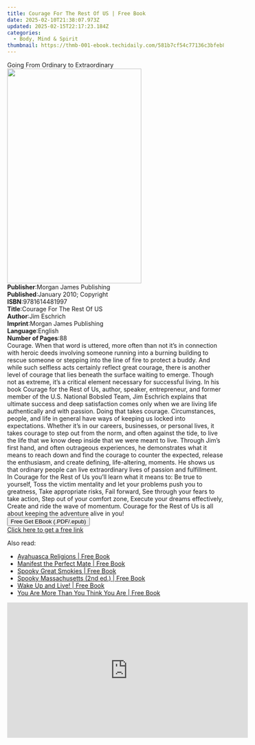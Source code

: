 ```yaml
---
title: Courage For The Rest Of US | Free Book
date: 2025-02-10T21:38:07.973Z
updated: 2025-02-15T22:17:23.184Z
categories:
  - Body, Mind & Spirit
thumbnail: https://thmb-001-ebook.techidaily.com/581b7cf54c77136c3bfeb8b9e760190587e14726da28221880c7b73c132f77a5.jpg
---
```

<main id="book-container">
  <div class="flex flex-col">
    <div class="book-brief flex-1 py-6 px-4 sm:p-6 md:py-10 md:px-8">
      <!-- brief-->
      <div class="book-brief-main">Going From Ordinary to Extraordinary</div>
    </div>
    <div
      class="book-meta-info flex-1 grid gap-4 col-start-1 col-end-3 row-start-1 sm:mb-6 sm:grid-cols-4 lg:gap-6 lg:col-start-2 lg:row-end-6 lg:row-span-6 lg:mb-0"
    >
      <div
        class="book-meta-info-left place-content-center mt-4 p-4 text-sm leading-6 col-start-2 col-span-2 dark:text-slate-400"
      >
        <img
          class="w-full h-500 object-cover rounded-lg sm:h-255 sm:col-span-2 lg:col-span-full"
          src="https://img-001-ebook.techidaily.com/311acc89c8cca854db8e656274a3ea094fc9594f3c0a7453d50349ffa60a1e27.jpg"
          alt=""
          width="312"
          height="500"
        />
      </div>
      <div
        class="book-meta-info-right mt-2 col-start-1 row-start-2 col-span-3 self-center"
      >
        <!-- meta data  -->
        <div class="flex flex-col px-4 md:px-8">
          <div class="flex-1">
            <strong>Publisher</strong>:<span class="px-2"
              >Morgan James Publishing</span
            >
          </div>
          <div class="flex-1">
            <strong>Published</strong>:<span class="px-2"
              >January 2010; Copyright</span
            >
          </div>
          <div class="flex-1">
            <strong>ISBN</strong>:<span class="px-2">9781614481997</span>
          </div>
          <div class="flex-1">
            <strong>Title</strong>:<span class="px-2"
              >Courage For The Rest Of US</span
            >
          </div>
          <div class="flex-1">
            <strong>Author</strong>:<span class="px-2">Jim Eschrich</span>
          </div>
          <div class="flex-1">
            <strong>Imprint</strong>:<span class="px-2"
              >Morgan James Publishing</span
            >
          </div>
          <div class="flex-1">
            <strong>Language</strong>:<span class="px-2">English</span>
          </div>
          <div class="flex-1">
            <strong>Number of Pages</strong>:<span class="px-2">88</span>
          </div>
        </div>
      </div>
    </div>
    <div class="book-description flex-1 py-6 px-4 sm:p-6 md:py-10 md:px-8">
      <div class="book-description-main">
        <div accordion-content="" id="description">
          Courage. When that word is uttered, more often than not it’s in
          connection with heroic deeds involving someone running into a burning
          building to rescue someone or stepping into the line of fire to
          protect a buddy. And while such selfless acts certainly reflect great
          courage, there is another level of courage that lies beneath the
          surface waiting to emerge. Though not as extreme, it’s a critical
          element necessary for successful living. In his book Courage for the
          Rest of Us, author, speaker, entrepreneur, and former member of the
          U.S. National Bobsled Team, Jim Eschrich explains that ultimate
          success and deep satisfaction comes only when we are living life
          authentically and with passion. Doing that takes courage.
          Circumstances, people, and life in general have ways of keeping us
          locked into expectations. Whether it’s in our careers, businesses, or
          personal lives, it takes courage to step out from the norm, and often
          against the tide, to live the life that we know deep inside that we
          were meant to live. Through Jim’s first hand, and often outrageous
          experiences, he demonstrates what it means to reach down and find the
          courage to counter the expected, release the enthusiasm, and create
          defining, life-altering, moments. He shows us that ordinary people can
          live extraordinary lives of passion and fulfillment. In Courage for
          the Rest of Us you’ll learn what it means to: Be true to yourself,
          Toss the victim mentality and let your problems push you to greatness,
          Take appropriate risks, Fail forward, See through your fears to take
          action, Step out of your comfort zone, Execute your dreams
          effectively, Create and ride the wave of momentum. Courage for the
          Rest of Us is all about keeping the adventure alive in you!
        </div>
        <div class="accordion-fader"></div>
      </div>
    </div>
    <div class="book-excerpts flex-1 py-6 px-4 sm:p-6 md:py-10 md:px-8"></div>
    <div
      class="book-about-author flex-1 py-6 px-4 sm:p-6 md:py-10 md:px-8"
    ></div>
    <div class="book-free-get flex-1 py-6 px-4 sm:p-6 md:py-10 md:px-8">
      <button
        id="btn-free-get"
        class="bg-blue-500 hover:bg-blue-700 text-white font-bold py-2 px-4 rounded"
      >
        Free Get EBook (.PDF/.epub)
      </button>
      <div id="countdown-display" class="px-2 text-lg mt-2"></div>
      <a
        id="free-link"
        class="hidden bg-blue-500 hover:bg-blue-700 text-white font-bold py-2 px-4 rounded"
        href="https://www.ebooks.com/en-us/book/96465819/courage-for-the-rest-of-us/jim-eschrich/"
        target="_blank"
        >Click here to get a free link</a
      >
    </div>
    <script>
      let countdownTime = 0;
      let countdownInterval = null;
      document
        .getElementById('btn-free-get')
        .addEventListener('click', startCountdown);
      function startCountdown() {
        countdownTime = new Date().getTime() + 60000 * 3;
        countdownInterval = setInterval(updateCountdown, 1000);
        document.getElementById('btn-free-get').disabled = true;
        document
          .getElementById('btn-free-get')
          .classList.add('bg-gray-500', 'cursor-not-allowed');
      }
      function updateCountdown() {
        let currentTime = new Date().getTime();
        let timeLeft = countdownTime - currentTime;
        let secondsLeft = Math.floor(timeLeft / 1000);
        document.getElementById('countdown-display').innerHTML =
          `Remaining time: ${secondsLeft} seconds.`;
        if (secondsLeft <= 0) {
          clearInterval(countdownInterval);
          document.getElementById('btn-free-get').classList.add('hidden');
          document.getElementById('free-link').classList.remove('hidden');
          document.getElementById('countdown-display').innerHTML = '';
        }
      }
    </script>
  </div>
</main>

<ins class="adsbygoogle"
      style="display:block"
      data-ad-client="ca-pub-7571918770474297"
      data-ad-slot="8358498916"
      data-ad-format="auto"
      data-full-width-responsive="true"></ins>
    

<span class="atpl-alsoreadstyle">Also read:</span>
<div><ul>
<li><a href="https://novels-ebooks.techidaily.com/210276847-9780998276540-ayahuasca-religions/"><u>Ayahuasca Religions | Free Book</u></a></li>
<li><a href="https://novels-ebooks.techidaily.com/210277069-9781722526689-manifest-the-perfect-mate/"><u>Manifest the Perfect Mate | Free Book</u></a></li>
<li><a href="https://novels-ebooks.techidaily.com/210276145-9781493044849-spooky-great-smokies/"><u>Spooky Great Smokies | Free Book</u></a></li>
<li><a href="https://novels-ebooks.techidaily.com/210276146-9781493044887-spooky-massachusetts-2nd-ed/"><u>Spooky Massachusetts (2nd ed.) | Free Book</u></a></li>
<li><a href="https://novels-ebooks.techidaily.com/210277068-9781722526276-wake-up-and-live/"><u>Wake Up and Live! | Free Book</u></a></li>
<li><a href="https://novels-ebooks.techidaily.com/210276437-9781401963125-you-are-more-than-you-think-you-are/"><u>You Are More Than You Think You Are | Free Book</u></a></li>
</ul></div>

<!-- affiliate ads begin -->
<iframe width="560" height="315" src="https://www.youtube.com/embed/jvwX82j3ci0?si=gAWoovjXgs3m1d7S" title="YouTube video player" frameborder="0" allow="accelerometer; autoplay; clipboard-write; encrypted-media; gyroscope; picture-in-picture; web-share" referrerpolicy="strict-origin-when-cross-origin" allowfullscreen></iframe>
<!-- affiliate ads end -->

